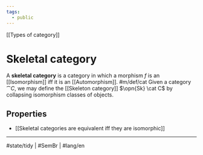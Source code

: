 ```yaml
---
tags:
  - public
---
```

[[Types of category]]
# Skeletal category
A **skeletal category** is a category in which a morphism $f$ is an [[Isomorphism]] iff it is an [[Automorphism]]. #m/def/cat 
Given a category $\cat C$, we may define the [[Skeleton category]] $\opn{Sk} \cat C$ by collapsing isomorphism classes of objects.

## Properties

- [[Skeletal categories are equivalent iff they are isomorphic]]

---
#state/tidy | #SemBr | #lang/en
